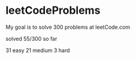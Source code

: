 # leetCodeProblems
My goal is to solve 300 problems at leetCode.com

solved 55/300 so far

31 easy
21 medium
3 hard
